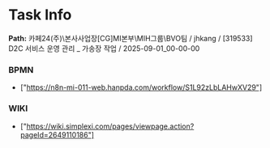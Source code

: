# Task Info

**Path:** 카페24(주)\본사사업장\[CG]MI본부\MIH그룹\BVO팀 / jhkang / [319533] D2C 서비스 운영 관리 _ 가송장 작업 / 2025-09-01_00-00-00

### BPMN
- ["https://n8n-mi-011-web.hanpda.com/workflow/S1L92zLbLAHwXV29"]

### WIKI
- ["https://wiki.simplexi.com/pages/viewpage.action?pageId=2649110186"]

